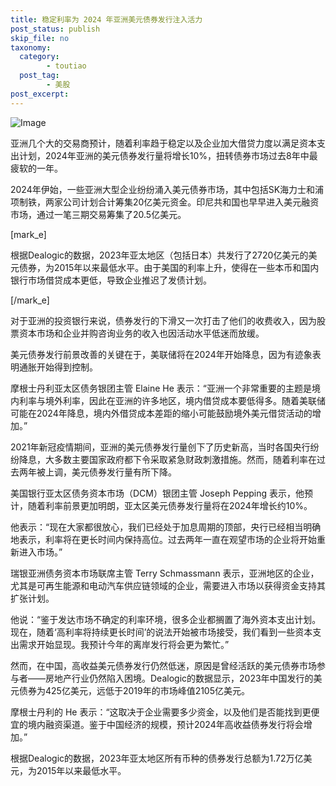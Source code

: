 ```yaml
---
title: 稳定利率为 2024 年亚洲美元债券发行注入活力
post_status: publish
skip_file: no
taxonomy:
  category:
        - toutiao
  post_tag:
        - 美股
post_excerpt: 
---
```

![Image](https://images.unsplash.com/photo-1492571350019-22de08371fd3?ixlib=rb-4.0.3&q=85&fm=jpg&crop=entropy&cs=srgb)

亚洲几个大的交易商预计，随着利率趋于稳定以及企业加大借贷力度以满足资本支出计划，2024年亚洲的美元债券发行量将增长10%，扭转债券市场过去8年中最疲软的一年。

2024年伊始，一些亚洲大型企业纷纷涌入美元债券市场，其中包括SK海力士和浦项制铁，两家公司计划合计筹集20亿美元资金。印尼共和国也早早进入美元融资市场，通过一笔三期交易筹集了20.5亿美元。

[mark_e]

根据Dealogic的数据，2023年亚太地区（包括日本）共发行了2720亿美元的美元债券，为2015年以来最低水平。由于美国的利率上升，使得在一些本币和国内银行市场借贷成本更低，导致企业推迟了发债计划。

[/mark_e]

对于亚洲的投资银行来说，债券发行的下滑又一次打击了他们的收费收入，因为股票资本市场和企业并购咨询业务的收入也因活动水平低迷而放缓。

美元债券发行前景改善的关键在于，美联储将在2024年开始降息，因为有迹象表明通胀开始得到控制。

摩根士丹利亚太区债务银团主管 Elaine He 表示：“亚洲一个非常重要的主题是境内利率与境外利率，因此在亚洲的许多地区，境内借贷成本要低得多。随着美联储可能在2024年降息，境内外借贷成本差距的缩小可能鼓励境外美元借贷活动的增加。”

2021年新冠疫情期间，亚洲的美元债券发行量创下了历史新高，当时各国央行纷纷降息，大多数主要国家政府都下令采取紧急财政刺激措施。然而，随着利率在过去两年被上调，美元债券发行量有所下降。

美国银行亚太区债务资本市场（DCM）银团主管 Joseph Pepping 表示，他预计，随着利率前景更加明朗，亚太区美元债券发行量将在2024年增长约10%。

他表示：“现在大家都很放心，我们已经处于加息周期的顶部，央行已经相当明确地表示，利率将在更长时间内保持高位。过去两年一直在观望市场的企业将开始重新进入市场。”

瑞银亚洲债务资本市场联席主管 Terry Schmassmann 表示，亚洲地区的企业，尤其是可再生能源和电动汽车供应链领域的企业，需要进入市场以获得资金支持其扩张计划。

他说：“鉴于发达市场不确定的利率环境，很多企业都搁置了海外资本支出计划。现在，随着‘高利率将持续更长时间’的说法开始被市场接受，我们看到一些资本支出需求开始显现。我预计今年的离岸发行将会更为繁忙。”

然而，在中国，高收益美元债券发行仍然低迷，原因是曾经活跃的美元债券市场参与者——房地产行业仍然陷入困境。Dealogic的数据显示，2023年中国发行的美元债券为425亿美元，远低于2019年的市场峰值2105亿美元。

摩根士丹利的 He 表示：“这取决于企业需要多少资金，以及他们是否能找到更便宜的境内融资渠道。鉴于中国经济的规模，预计2024年高收益债券发行将会增加。”

根据Dealogic的数据，2023年亚太地区所有币种的债券发行总额为1.72万亿美元，为2015年以来最低水平。